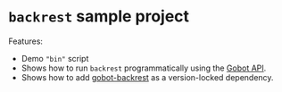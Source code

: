 # `backrest` sample project

Features:

- Demo `"bin"` script
- Shows how to run `backrest` programmatically using the [Gobot API](https://github.com/benallfree/gobot/tree/v1.0.0-alpha.22/docs/readme.md).
- Shows how to add [gobot-backrest](https://www.npmjs.com/package/gobot-backrest) as a version-locked dependency.
